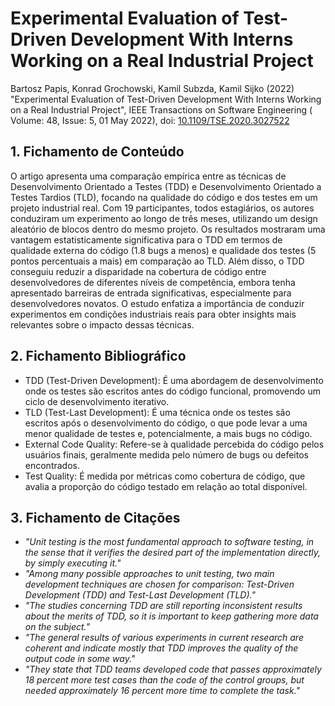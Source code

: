 # Experimental Evaluation of Test-Driven Development With Interns Working on a Real Industrial Project

Bartosz Papis, Konrad Grochowski, Kamil Subzda, Kamil Sijko (2022) "Experimental Evaluation of Test-Driven Development With Interns Working on a Real Industrial Project", IEEE Transactions on Software Engineering ( Volume: 48, Issue: 5, 01 May 2022), doi: [10.1109/TSE.2020.3027522](https://doi.org/10.1109/TSE.2020.3027522)

## 1. Fichamento de Conteúdo

O artigo apresenta uma comparação empírica entre as técnicas de Desenvolvimento Orientado a Testes (TDD) e Desenvolvimento Orientado a Testes Tardios (TLD), focando na qualidade do código e dos testes em um projeto industrial real. Com 19 participantes, todos estagiários, os autores conduziram um experimento ao longo de três meses, utilizando um design aleatório de blocos dentro do mesmo projeto. Os resultados mostraram uma vantagem estatisticamente significativa para o TDD em termos de qualidade externa do código (1.8 bugs a menos) e qualidade dos testes (5 pontos percentuais a mais) em comparação ao TLD. Além disso, o TDD conseguiu reduzir a disparidade na cobertura de código entre desenvolvedores de diferentes níveis de competência, embora tenha apresentado barreiras de entrada significativas, especialmente para desenvolvedores novatos. O estudo enfatiza a importância de conduzir experimentos em condições industriais reais para obter insights mais relevantes sobre o impacto dessas técnicas.

## 2. Fichamento Bibliográfico

* TDD (Test-Driven Development): É uma abordagem de desenvolvimento onde os testes são escritos antes do código funcional, promovendo um ciclo de desenvolvimento iterativo.
* TLD (Test-Last Development): É uma técnica onde os testes são escritos após o desenvolvimento do código, o que pode levar a uma menor qualidade de testes e, potencialmente, a mais bugs no código.
* External Code Quality: Refere-se à qualidade percebida do código pelos usuários finais, geralmente medida pelo número de bugs ou defeitos encontrados.
* Test Quality: É medida por métricas como cobertura de código, que avalia a proporção do código testado em relação ao total disponível.

## 3. Fichamento de Citações
* _"Unit testing is the most fundamental approach to software testing, in the sense that it verifies the desired part of the implementation directly, by simply executing it."_
* _"Among many possible approaches to unit testing, two main development techniques are chosen for comparison: Test-Driven Development (TDD) and Test-Last Development (TLD)."_
* _"The studies concerning TDD are still reporting inconsistent results about the merits of TDD, so it is important to keep gathering more data on the subject."_
* _"The general results of various experiments in current research are coherent and indicate mostly that TDD improves the quality of the output code in some way."_
* _"They state that TDD teams developed code that passes approximately 18 percent more test cases than the code of the control groups, but needed approximately 16 percent more time to complete the task."_

